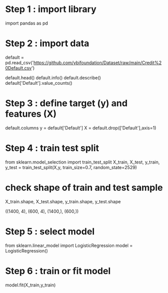 # Step 1 : import library
import pandas as pd


# Step 2 : import data
default = pd.read_csv('https://github.com/ybifoundation/Dataset/raw/main/Credit%20Default.csv')


default.head()
default.info()
default.describe()
default['Default'].value_counts()
# Step 3 : define target (y) and features (X)


default.columns
y = default['Default']
X = default.drop(['Default'],axis=1)


# Step 4 : train test split
from sklearn.model_selection import train_test_split
X_train, X_test, y_train, y_test = train_test_split(X,y, train_size=0.7, random_state=2529)


# check shape of train and test sample
X_train.shape, X_test.shape, y_train.shape, y_test.shape

((1400, 4), (600, 4), (1400,), (600,))

# Step 5 : select model
from sklearn.linear_model import LogisticRegression
model = LogisticRegression()


# Step 6 : train or fit model
model.fit(X_train,y_train)
